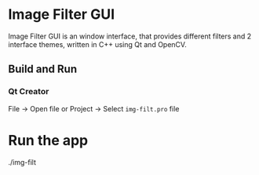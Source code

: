 # Image Filter GUI
Image Filter GUI is an window interface, that provides different filters and 2 interface themes, written in C++ using Qt and OpenCV.

## Build and Run
### Qt Creator
File &rarr; Open file or Project &rarr; Select `img-filt.pro` file

# Run the app
./img-filt
